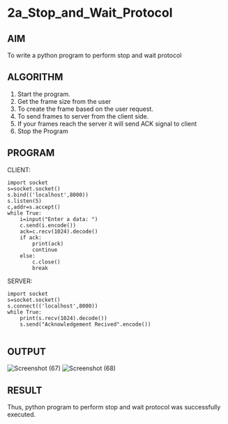 # 2a_Stop_and_Wait_Protocol
## AIM 
To write a python program to perform stop and wait protocol
## ALGORITHM
1. Start the program.
2. Get the frame size from the user
3. To create the frame based on the user request.
4. To send frames to server from the client side.
5. If your frames reach the server it will send ACK signal to client
6. Stop the Program
## PROGRAM
CLIENT:
```
import socket 
s=socket.socket() 
s.bind(('localhost',8000))
s.listen(5) 
c,addr=s.accept() 
while True: 
    i=input("Enter a data: ") 
    c.send(i.encode()) 
    ack=c.recv(1024).decode() 
    if ack: 
        print(ack) 
        continue 
    else: 
        c.close() 
        break

```
SERVER:
```
import socket 
s=socket.socket() 
s.connect(('localhost',8000)) 
while True: 
    print(s.recv(1024).decode()) 
    s.send("Acknowledgement Recived".encode())


```


## OUTPUT
![Screenshot (67)](https://github.com/Monishofficial/2a_Stop_and_Wait_Protocol/assets/149455421/cf54b9c0-b1ba-4f36-b6ba-324ba15dcdc1)
![Screenshot (68)](https://github.com/Monishofficial/2a_Stop_and_Wait_Protocol/assets/149455421/3f5663af-fff7-4608-89f5-a87ac3539322)


## RESULT
Thus, python program to perform stop and wait protocol was successfully executed.
